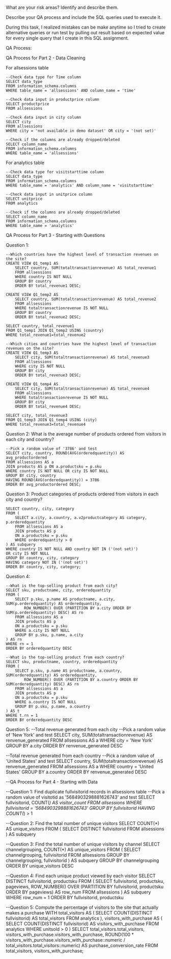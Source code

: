 What are your risk areas? Identify and describe them. 

Describe your QA process and include the SQL queries used to execute it.

During this task, I realized mistakes can be make anytime so I tried to create alternative queries or run test by pulling out result based on expected value for every single query that I create in this SQL assignment.

QA Process:

QA Process for Part 2 - Data Cleaning

For allsessions table
```
--Check data type for Time column
SELECT data_type
FROM information_schema.columns
WHERE table_name = 'allsessions' AND column_name = 'time'
```
```
--Check data input in productprice column
SELECT productprice
FROM allsessions
```
```
--Check data input in city column
SELECT city
FROM allsessions
WHERE city = 'not available in demo dataset' OR city = '(not set)'
```
```
--Check if the columns are already dropped/deleted
SELECT column_name
FROM information_schema.columns
WHERE table_name = 'allsessions'
```

For analytics table
```
--Check data type for visitstarttime column
SELECT data_type
FROM information_schema.columns
WHERE table_name = 'analytics' AND column_name = 'visitstarttime'
```
```
--Check data input in unitprice column
SELECT unitprice
FROM analytics
```
```
--Check if the columns are already dropped/deleted
SELECT column_name
FROM information_schema.columns
WHERE table_name = 'analytics'
```

QA Process for Part 3 - Starting with Questions

Question 1: 
```
--Which countries have the highest level of transaction revenues on the site?
CREATE VIEW Q1_temp1 AS
	SELECT country, SUM(totaltransactionrevenue) AS total_revenue1
	FROM allsessions
	WHERE country IS NOT NULL
	GROUP BY country
	ORDER BY total_revenue1 DESC;

CREATE VIEW Q1_temp2 AS
	SELECT country, SUM(totaltransactionrevenue) AS total_revenue2
	FROM allsessions
	WHERE totaltransactionrevenue IS NOT NULL
	GROUP BY country
	ORDER BY total_revenue2 DESC;
	
SELECT country, total_revenue1
FROM Q1_temp1 JOIN Q1_temp2 USING (country)
WHERE total_revenue1=total_revenue2
```
```
--Which cities and countries have the highest level of transaction revenues on the site?
CREATE VIEW Q1_temp3 AS
	SELECT city, SUM(totaltransactionrevenue) AS total_revenue3
	FROM allsessions
	WHERE city IS NOT NULL
	GROUP BY city
	ORDER BY total_revenue3 DESC;

CREATE VIEW Q1_temp4 AS
	SELECT city, SUM(totaltransactionrevenue) AS total_revenue4
	FROM allsessions
	WHERE totaltransactionrevenue IS NOT NULL
	GROUP BY city
	ORDER BY total_revenue4 DESC;
	
SELECT city, total_revenue3
FROM Q1_temp3 JOIN Q1_temp4 USING (city)
WHERE total_revenue3=total_revenue4
```

Question 2: What is the average number of products ordered from visitors in each city and country?
```
--Pick a random value of '3786' and test
SELECT city, country, ROUND(AVG(orderedquantity)) AS avg_productordered
FROM allsessions AS a
JOIN products AS p ON a.productsku = p.sku
WHERE country IS NOT NULL OR city IS NOT NULL
GROUP BY city, country
HAVING ROUND(AVG(orderedquantity)) = 3786
ORDER BY avg_productordered DESC;
```

Question 3: Product categories of products ordered from visitors in each city and country?
```
SELECT country, city, category
FROM (
    SELECT a.city, a.country, a.v2productcategory AS category, p.orderedquantity
    FROM allsessions AS a
    JOIN products AS p
    ON a.productsku = p.sku
    WHERE orderedquantity > 0
) AS subquery
WHERE country IS NOT NULL AND country NOT IN ('(not set)')
OR city IS NOT NULL
GROUP BY country, city, category
HAVING category NOT IN ('(not set)')
ORDER BY country, city, category;
```

Question 4: 
```
--What is the top-selling product from each city?
SELECT sku, productname, city, orderedquantity
FROM (
    SELECT p.sku, p.name AS productname, a.city, SUM(p.orderedquantity) AS orderedquantity,
        ROW_NUMBER() OVER (PARTITION BY a.city ORDER BY SUM(p.orderedquantity) DESC) AS rn
    FROM allsessions AS a
    JOIN products AS p
    ON a.productsku = p.sku
    WHERE a.city IS NOT NULL
    GROUP BY p.sku, p.name, a.city
) AS rn
WHERE rn = 1
ORDER BY orderedquantity DESC
```
```
--What is the top-selling product from each country?
SELECT sku, productname, country, orderedquantity
FROM (
    SELECT p.sku, p.name AS productname, a.country, SUM(orderedquantity) AS orderedquantity,
        ROW_NUMBER() OVER (PARTITION BY a.country ORDER BY SUM(orderedquantity) DESC) AS rn
    FROM allsessions AS a
    JOIN products AS p
    ON a.productsku = p.sku
    WHERE a.country IS NOT NULL
    GROUP BY p.sku, p.name, a.country
) AS t
WHERE t.rn = 1
ORDER BY orderedquantity DESC
```

Question 5: 
--Total revenue generated from each city
	--Pick a random value of 'New York' and test
SELECT city, SUM(totaltransactionrevenue) AS renvenue_generated
FROM allsessions AS a
WHERE city = 'New York'
GROUP BY a.city
ORDER BY renvenue_generated DESC

--Total revenue generated from each country
	--Pick a random value of 'United States' and test
SELECT country, SUM(totaltransactionrevenue) AS renvenue_generated
FROM allsessions AS a
WHERE country = 'United States'
GROUP BY a.country
ORDER BY renvenue_generated DESC


--QA Process for Part 4 - Starting with Data

--Question 1: Find duplicate fullvisitorid records in allsessions table
	--Pick a random value of visitotid as '5684903298881626743' and test
SELECT fullvisitorid, COUNT(*) AS visitor_count
FROM allsessions
WHERE fullvisitorid = '5684903298881626743'
GROUP BY fullvisitorid
HAVING COUNT(*) > 1

--Question 2: Find the total number of unique visitors
SELECT COUNT(*) AS unique_visitors
FROM (
    SELECT DISTINCT fullvisitorid
    FROM allsessions
) AS subquery

--Question 3: Find the total number of unique visitors by channel
SELECT channelgrouping, COUNT(*) AS unique_visitors
FROM (
    SELECT channelgrouping, fullvisitorid
    FROM allsessions
    GROUP BY channelgrouping, fullvisitorid
) AS subquery
GROUP BY channelgrouping
ORDER BY unique_visitors DESC

--Question 4: Find each unique product viewed by each visitor
SELECT DISTINCT fullvisitorid, productsku
FROM (
    SELECT fullvisitorid, productsku, pageviews,
           ROW_NUMBER() OVER (PARTITION BY fullvisitorid, productsku ORDER BY pageviews) AS row_num
    FROM allsessions
) AS subquery
WHERE row_num = 1
ORDER BY fullvisitorid, productsku

--Question 5: Compute the percentage of visitors to the site that actually makes a purchase
WITH total_visitors AS (
  SELECT COUNT(DISTINCT fullvisitorid) AS total_visitors
  FROM analytics
),
visitors_with_purchase AS (
  SELECT COUNT(DISTINCT fullvisitorid) AS visitors_with_purchase
  FROM analytics
  WHERE unitsold > 0
)
SELECT total_visitors.total_visitors,
       visitors_with_purchase.visitors_with_purchase,
       ROUND(100 * visitors_with_purchase.visitors_with_purchase::numeric / total_visitors.total_visitors::numeric) AS purchase_conversion_rate
FROM total_visitors, visitors_with_purchase;


